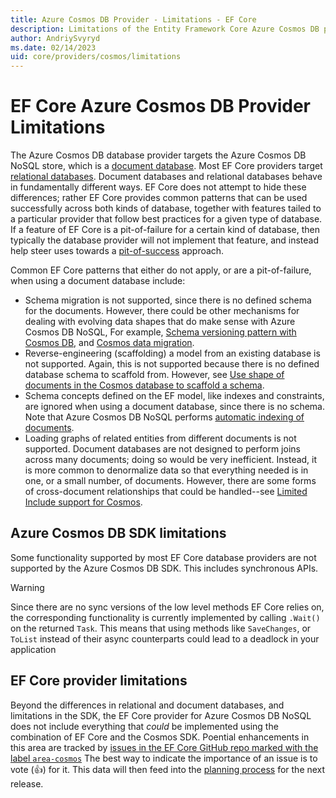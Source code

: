 ```yaml
---
title: Azure Cosmos DB Provider - Limitations - EF Core
description: Limitations of the Entity Framework Core Azure Cosmos DB provider as compared to other providers
author: AndriySvyryd
ms.date: 02/14/2023
uid: core/providers/cosmos/limitations
---
```

# EF Core Azure Cosmos DB Provider Limitations

The Azure Cosmos DB database provider targets the Azure Cosmos DB NoSQL store, which is a [document database](https://en.wikipedia.org/wiki/Document-oriented_database). Most EF Core providers target [relational databases](https://en.wikipedia.org/wiki/Relational_database). Document databases and relational databases behave in fundamentally different ways. EF Core does not attempt to hide these differences; rather EF Core provides common patterns that can be used successfully across both kinds of database, together with features tailed to a particular provider that follow best practices for a given type of database. If a feature of EF Core is a pit-of-failure for a certain kind of database, then typically the database provider will not implement that feature, and instead help steer uses towards a [pit-of-success](/archive/blogs/brada/the-pit-of-success) approach.

Common EF Core patterns that either do not apply, or are a pit-of-failure, when using a document database include:

- Schema migration is not supported, since there is no defined schema for the documents. However, there could be other mechanisms for dealing with evolving data shapes that do make sense with Azure Cosmos DB NoSQL, For example, [Schema versioning pattern with Cosmos DB](https://github.com/dotnet/efcore/issues/23753), and [Cosmos data migration](https://github.com/dotnet/efcore/issues/11099).
- Reverse-engineering (scaffolding) a model from an existing database is not supported. Again, this is not supported because there is no defined database schema to scaffold from. However, see [Use shape of documents in the Cosmos database to scaffold a schema](https://github.com/dotnet/efcore/issues/30290).
- Schema concepts defined on the EF model, like indexes and constraints, are ignored when using a document database, since there is no schema. Note that Azure Cosmos DB NoSQL performs [automatic indexing of documents](/azure/cosmos-db/index-overview).
- Loading graphs of related entities from different documents is not supported. Document databases are not designed to perform joins across many documents; doing so would be very inefficient. Instead, it is more common to denormalize data so that everything needed is in one, or a small number, of documents. However, there are some forms of cross-document relationships that could be handled--see [Limited Include support for Cosmos](https://github.com/dotnet/efcore/issues/16920#issuecomment-989721078).

## Azure Cosmos DB SDK limitations

Some functionality supported by most EF Core database providers are not supported by the Azure Cosmos DB SDK. This includes synchronous APIs.

> [!WARNING]
> Since there are no sync versions of the low level methods EF Core relies on, the corresponding functionality is currently implemented by calling `.Wait()` on the returned `Task`. This means that using methods like `SaveChanges`, or `ToList` instead of their async counterparts could lead to a deadlock in your application

## EF Core provider limitations

Beyond the differences in relational and document databases, and limitations in the SDK, the EF Core provider for Azure Cosmos DB NoSQL does not include everything that _could_ be implemented using the combination of EF Core and the Cosmos SDK. Poential enhancements in this area are tracked by [issues in the EF Core GitHub repo marked with the label `area-cosmos`](https://github.com/dotnet/efcore/issues?q=is%3Aopen+is%3Aissue+label%3Aarea-cosmos+sort%3Areactions-%2B1-desc+label%3Atype-enhancement) The best way to indicate the importance of an issue is to vote (👍) for it. This data will then feed into the [planning process](xref:core/what-is-new/release-planning) for the next release.
